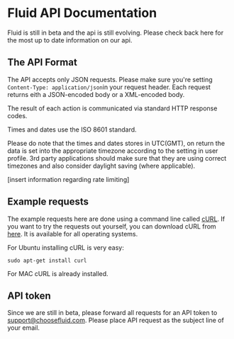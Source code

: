 # Fluid API Documentation

Fluid is still in beta and the api is still evolving. Please check back here for the most up to date information on our api.

## The API Format

The API accepts only JSON requests. Please make sure you're setting `Content-Type: application/json`in your request header. Each request returns eith a JSON-encoded body or a XML-encoded body.

The result of each action is communicated via standard HTTP response codes.

Times and dates use the ISO 8601 standard.

Please do note that the times and dates stores in UTC(GMT), on return the data is set into the appropriate timezone according to the setting in user profile. 3rd party applications should make sure that they are using correct timezones and also consider daylight saving (where applicable).

[insert information regarding rate limiting]

## Example requests

The example requests here are done using a command line called [cURL](http://en.wikipedia.org/wiki/CURL). If you want to try the requests out yourself, you can download cURL from [here](http://curl.haxx.se/download.html). It is available for all operating systems.

For Ubuntu installing cURL is very easy:

`sudo apt-get install curl`

For MAC cURL is already installed.

## API token

Since we are still in beta, please forward all requests for an API token to support@choosefluid.com. Please place API request as the subject line of your email.

